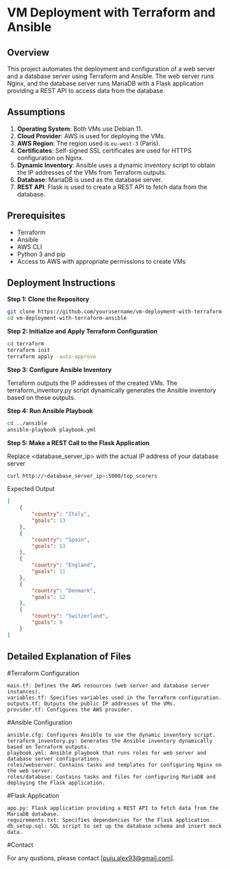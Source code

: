 # VM Deployment with Terraform and Ansible

## Overview

This project automates the deployment and configuration of a web server and a database server using Terraform and Ansible. The web server runs Nginx, and the database server runs MariaDB with a Flask application providing a REST API to access data from the database.

## Assumptions

1. **Operating System**: Both VMs use Debian 11.
2. **Cloud Provider**: AWS is used for deploying the VMs.
3. **AWS Region**: The region used is `eu-west-3` (Paris).
4. **Certificates**: Self-signed SSL certificates are used for HTTPS configuration on Nginx.
5. **Dynamic Inventory**: Ansible uses a dynamic inventory script to obtain the IP addresses of the VMs from Terraform outputs.
6. **Database**: MariaDB is used as the database server.
7. **REST API**: Flask is used to create a REST API to fetch data from the database.

## Prerequisites

- Terraform
- Ansible
- AWS CLI
- Python 3 and pip
- Access to AWS with appropriate permissions to create VMs


## Deployment Instructions

**Step 1: Clone the Repository**

```sh
git clone https://github.com/yourusername/vm-deployment-with-terraform-ansible.git
cd vm-deployment-with-terraform-ansible
```

**Step 2: Initialize and Apply Terraform Configuration**

```sh
cd terraform
terraform init
terraform apply -auto-approve
```

**Step 3: Configure Ansible Inventory**

Terraform outputs the IP addresses of the created VMs. The terraform_inventory.py script dynamically generates the Ansible inventory based on these outputs.

**Step 4: Run Ansible Playbook**

```sh
cd ../ansible
ansible-playbook playbook.yml
```
**Step 5: Make a REST Call to the Flask Application**

 Replace <database_server_ip> with the actual IP address of your database server

```sh
curl http://<database_server_ip>:5000/top_scorers
```

 Expected Output

```json
[
    {
        "country": "Italy",
        "goals": 13
    },
    {
        "country": "Spain",
        "goals": 13
    },
    {
        "country": "England",
        "goals": 11
    },
    {
        "country": "Denmark",
        "goals": 12
    },
    {
        "country": "Switzerland",
        "goals": 9
    }
]
```

## Detailed Explanation of Files

#Terraform Configuration

```
main.tf: Defines the AWS resources (web server and database server instances).
variables.tf: Specifies variables used in the Terraform configuration.
outputs.tf: Outputs the public IP addresses of the VMs.
provider.tf: Configures the AWS provider.
```

#Ansible Configuration

```
ansible.cfg: Configures Ansible to use the dynamic inventory script.
terraform_inventory.py: Generates the Ansible inventory dynamically based on Terraform outputs.
playbook.yml: Ansible playbook that runs roles for web server and database server configurations.
roles/webserver: Contains tasks and templates for configuring Nginx on the web server.
roles/database: Contains tasks and files for configuring MariaDB and deploying the Flask application.
```

#Flask Application

```
app.py: Flask application providing a REST API to fetch data from the MariaDB database.
requirements.txt: Specifies dependencies for the Flask application.
db_setup.sql: SQL script to set up the database schema and insert mock data.
```

#Contact

For any qustions, please contact [puiu.alex93@gmail.com].
